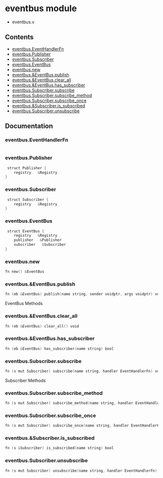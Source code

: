 # eventbus module
- eventbus.v
## Contents
- [eventbus.EventHandlerFn](#eventbuseventhandlerfn)
- [eventbus.Publisher](#eventbuspublisher)
- [eventbus.Subscriber](#eventbussubscriber)
- [eventbus.EventBus](#eventbuseventbus)
- [eventbus.new](#eventbusnew)
- [eventbus.&EventBus.publish](#eventbuseventbuspublish)
- [eventbus.&EventBus.clear_all](#eventbuseventbusclear_all)
- [eventbus.&EventBus.has_subscriber](#eventbuseventbushas_subscriber)
- [eventbus.Subscriber.subscribe](#eventbussubscribersubscribe)
- [eventbus.Subscriber.subscribe_method](#eventbussubscribersubscribe_method)
- [eventbus.Subscriber.subscribe_once](#eventbussubscribersubscribe_once)
- [eventbus.&Subscriber.is_subscribed](#eventbussubscriberis_subscribed)
- [eventbus.Subscriber.unsubscribe](#eventbussubscriberunsubscribe)

## Documentation
### eventbus.EventHandlerFn
```v

```
### eventbus.Publisher
```v
 struct Publisher {
    registry   &Registry
}
```
### eventbus.Subscriber
```v
 struct Subscriber {
    registry   &Registry
}
```
### eventbus.EventBus
```v
 struct EventBus {
    registry   &Registry
    publisher   &Publisher
    subscriber   &Subscriber
}
```
### eventbus.new
```v
fn new() &EventBus
```
### eventbus.&EventBus.publish
```v
fn (eb &EventBus) publish(name string, sender voidptr, args voidptr) void
```
EventBus Methods

### eventbus.&EventBus.clear_all
```v
fn (eb &EventBus) clear_all() void
```
### eventbus.&EventBus.has_subscriber
```v
fn (eb &EventBus) has_subscriber(name string) bool
```
### eventbus.Subscriber.subscribe
```v
fn (s mut Subscriber) subscribe(name string, handler EventHandlerFn) void
```
Subscriber Methods

### eventbus.Subscriber.subscribe_method
```v
fn (s mut Subscriber) subscribe_method(name string, handler EventHandlerFn, receiver voidptr) void
```
### eventbus.Subscriber.subscribe_once
```v
fn (s mut Subscriber) subscribe_once(name string, handler EventHandlerFn) void
```
### eventbus.&Subscriber.is_subscribed
```v
fn (s &Subscriber) is_subscribed(name string) bool
```
### eventbus.Subscriber.unsubscribe
```v
fn (s mut Subscriber) unsubscribe(name string, handler EventHandlerFn) void
```